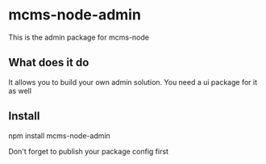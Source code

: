 mcms-node-admin
======================

This is the admin package for mcms-node

## What does it do
It allows you to build your own admin solution. You need a ui package for it as well

## Install
npm install mcms-node-admin

Don't forget to publish your package config first


